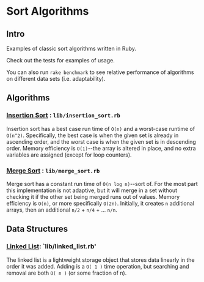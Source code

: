 # Sort Algorithms

## Intro

Examples of classic sort algorithms written in Ruby.

Check out the tests for examples of usage.

You can also run `rake benchmark` to see relative performance of algorithms on different data sets (i.e. adaptability).

## Algorithms

### [Insertion Sort](http://en.wikipedia.org/wiki/Insertion_sort) : `lib/insertion_sort.rb`

Insertion sort has a best case run time of `O(n)` and a worst-case runtime of `O(n^2)`. Specifically, the best case is when the given set is already in ascending order, and the worst case is when the given set is in descending order. Memory efficiency is `O(1)`--the array is altered in place, and no extra variables are assigned (except for loop counters).

### [Merge Sort](http://en.wikipedia.org/wiki/Merge_sort) : `lib/merge_sort.rb`

Merge sort has a constant run time of `O(n log n)`--sort of. For the most part this implementation is not adaptive, but it will merge in a set without checking it if the other set being merged runs out of values. Memory efficiency is `O(n)`, or more specifically `O(2n)`. Initially, it creates `n` additional arrays, then an additional `n/2` + `n/4` + ... `n/n`.

## Data Structures

### [Linked List](http://en.wikipedia.org/wiki/Linked_list): `lib/linked_list.rb'

The linked list is a lightweight storage object that stores data linearly in the order it was added. Adding is a `O( 1 )` time operation, but searching and removal are both `O( n )` (or some fraction of n).
